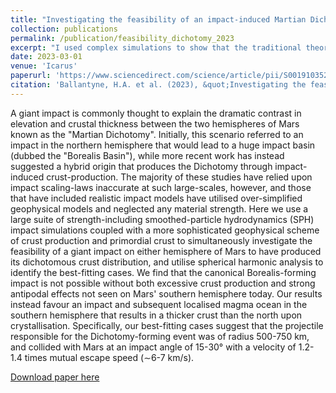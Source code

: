 ```yaml
---
title: "Investigating the feasibility of an impact-induced Martian Dichotomy"
collection: publications
permalink: /publication/feasibility_dichotomy_2023
excerpt: "I used complex simulations to show that the traditional theory of a giant impact in Mars' northern hemisphere forming the 'Martian Dichotomy' is unlikely, suggesting that a more plausible scenario involves an impact and localized magma ocean in the southern hemisphere resulting in a thicker crust in the south, with specific parameters for the impacting object and impact conditions provided."
date: 2023-03-01
venue: 'Icarus'
paperurl: 'https://www.sciencedirect.com/science/article/pii/S0019103522004870'
citation: 'Ballantyne, H.A. et al. (2023), &quot;Investigating the feasibility of an impact-induced Martian Dichotomy.&quot; <i>Icarus</i>, 392, p. 115395.'
---
```

A giant impact is commonly thought to explain the dramatic contrast in elevation and crustal thickness between the two hemispheres of Mars known as the "Martian Dichotomy". Initially, this scenario referred to an impact in the northern hemisphere that would lead to a huge impact basin (dubbed the "Borealis Basin"), while more recent work has instead suggested a hybrid origin that produces the Dichotomy through impact-induced crust-production. The majority of these studies have relied upon impact scaling-laws inaccurate at such large-scales, however, and those that have included realistic impact models have utilised over-simplified geophysical models and neglected any material strength. Here we use a large suite of strength-including smoothed-particle hydrodynamics (SPH) impact simulations coupled with a more sophisticated geophysical scheme of crust production and primordial crust to simultaneously investigate the feasibility of a giant impact on either hemisphere of Mars to have produced its dichotomous crust distribution, and utilise spherical harmonic analysis to identify the best-fitting cases. We find that the canonical Borealis-forming impact is not possible without both excessive crust production and strong antipodal effects not seen on Mars' southern hemisphere today. Our results instead favour an impact and subsequent localised magma ocean in the southern hemisphere that results in a thicker crust than the north upon crystallisation. Specifically, our best-fitting cases suggest that the projectile responsible for the Dichotomy-forming event was of radius 500-750 km, and collided with Mars at an impact angle of 15-30° with a velocity of 1.2-1.4 times mutual escape speed (∼6-7 km/s).

[Download paper here](http://harryballantyne.github.io/files/feasibilityMars.pdf)

